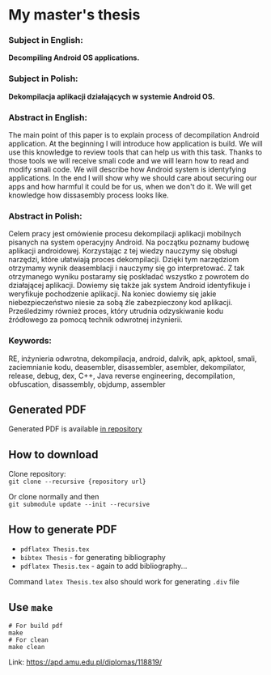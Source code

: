 # My master's thesis
### Subject in English:  
**Decompiling Android OS applications.**  

### Subject in Polish:  
**Dekompilacja aplikacji działających w systemie Android OS.**  

### Abstract in English:
The main point of this paper is to explain process of decompilation Android application. At the beginning I will introduce how application is build. We will use this knowledge to review tools that can help us with this task. Thanks to those tools we will receive smali code and we will learn how to read and modify smali code. We will describe how Android system is identyfying applications. In the end I will show why we should care about securing our apps and how harmful it could be for us, when we don't do it. We will get knowledge how dissasembly process looks like.

### Abstract in Polish:
Celem pracy jest omówienie procesu dekompilacji aplikacji mobilnych pisanych na system operacyjny Android.
Na początku poznamy budowę aplikacji androidowej. Korzystając z tej wiedzy nauczymy się obsługi narzędzi, które ułatwiają proces dekompilacji. Dzięki tym narzędziom otrzymamy wynik deasemblacji i nauczymy się go interpretować. Z tak otrzymanego wyniku postaramy się poskładać wszystko z powrotem do działającej aplikacji. Dowiemy się także jak system Android identyfikuje i weryfikuje pochodzenie aplikacji. Na koniec dowiemy się jakie niebezpieczeństwo niesie za sobą źle zabezpieczony kod aplikacji. Prześledzimy również proces, który utrudnia odzyskiwanie kodu źródłowego za pomocą technik odwrotnej inżynierii.

### Keywords:
RE, inżynieria odwrotna, dekompilacja, android, dalvik, apk, apktool, smali, zaciemnianie kodu, deasembler, disassembler, asembler, dekompilator, release, debug, dex, C++, Java
reverse engineering, decompilation, obfuscation, disassembly, objdump, assembler

## Generated PDF
Generated PDF is available [in repository](Master's%20thesis%20-%20Decompiling%20Android%20OS%20applications%20by%20Dawid%20Drozd.pdf)

## How to download
Clone repository:  
`git clone --recursive {repository url}`

Or clone normally and then  
`git submodule update --init --recursive`

## How to generate PDF
- `pdflatex Thesis.tex`
- `bibtex Thesis` - for generating bibliography
- `pdflatex Thesis.tex` - again to add bibliography...

Command `latex Thesis.tex` also should work for generating `.div` file

## Use `make`

```
# For build pdf
make
# For clean
make clean
```

Link: https://apd.amu.edu.pl/diplomas/118819/
